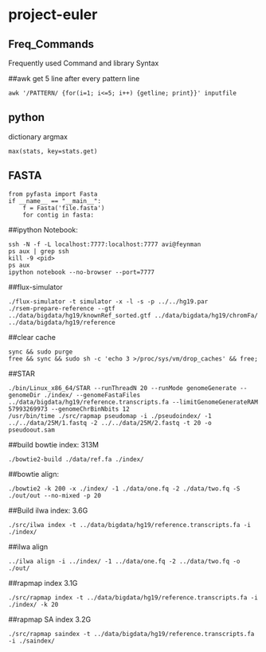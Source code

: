 # project-euler
## Freq_Commands
Frequently used Command and library Syntax

##awk
get 5 line after every pattern line
```
awk '/PATTERN/ {for(i=1; i<=5; i++) {getline; print}}' inputfile
```

## python
dictionary argmax
```
max(stats, key=stats.get)
```

## FASTA
```
from pyfasta import Fasta
if __name__ == "__main__":
    f = Fasta('file.fasta')
    for contig in fasta:
```
##ipython Notebook:
```
ssh -N -f -L localhost:7777:localhost:7777 avi@feynman
ps aux | grep ssh
kill -9 <pid>
ps aux
ipython notebook --no-browser --port=7777
```

##flux-simulator
```
./flux-simulator -t simulator -x -l -s -p ../../hg19.par
./rsem-prepare-reference --gtf ../data/bigdata/hg19/knownRef_sorted.gtf ../data/bigdata/hg19/chromFa/ ../data/bigdata/hg19/reference
```

##clear cache
```
sync && sudo purge
free && sync && sudo sh -c 'echo 3 >/proc/sys/vm/drop_caches' && free;
```

##STAR
```
./bin/Linux_x86_64/STAR --runThreadN 20 --runMode genomeGenerate --genomeDir ./index/ --genomeFastaFiles ../data/bigdata/hg19/reference.transcripts.fa --limitGenomeGenerateRAM 57993269973 --genomeChrBinNbits 12
/usr/bin/time ./src/rapmap pseudomap -i ./pseudoindex/ -1 ../../data/25M/1.fastq -2 ../../data/25M/2.fastq -t 20 -o pseudoout.sam
```

##build bowtie index:  313M
```
./bowtie2-build ./data/ref.fa ./index/
```

##bowtie align:
```
./bowtie2 -k 200 -x ./index/ -1 ./data/one.fq -2 ./data/two.fq -S ./out/out --no-mixed -p 20
```

##Build ilwa index: 3.6G
```
./src/ilwa index -t ../data/bigdata/hg19/reference.transcripts.fa -i ./index/
```

##ilwa align
```
../ilwa align -i ../index/ -1 ../data/one.fq -2 ../data/two.fq -o ./out/
```

##rapmap index       3.1G
```
./src/rapmap index -t ../data/bigdata/hg19/reference.transcripts.fa -i ./index/ -k 20
```

##rapmap SA index    3.2G
```
./src/rapmap saindex -t ../data/bigdata/hg19/reference.transcripts.fa -i ./saindex/
```
